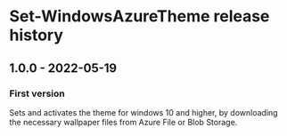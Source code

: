 # Set-WindowsAzureTheme release history

## 1.0.0 - 2022-05-19

### First version

Sets and activates the theme for windows 10 and higher, by downloading the necessary wallpaper files from Azure File or Blob Storage.
